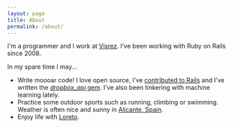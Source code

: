 ```yaml
---
layout: page
title: About
permalink: /about/
---
```


I'm a programmer and I work at [Visrez][visrez]. I've been working with Ruby
on Rails since 2008.

In my spare time I may...
  - Write moooar code! I love open source, I've
    [contributed to Rails][rails-contribution] and I've written the
    [*dropbox_api* gem][dropbox-gem]. I've also been tinkering with machine
    learning lately.
  - Practice some outdoor sports such as running, climbing or swimming. Weather
    is often nice and sunny in [Alicante, Spain][alicante].
  - Enjoy life with [Loreto][loreto].

[rails-contribution]: http://contributors.rubyonrails.org/contributors/jesus-burgos/commits
[dropbox-gem]: https://github.com/Jesus/dropbox_api
[visrez]: http://www.visrez.com
[alicante]: https://en.wikipedia.org/wiki/Province_of_Alicante
[loreto]: https://www.instagram.com/loretoiniguez1/
